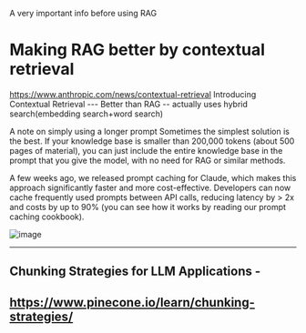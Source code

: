 A very important info before using RAG
# Making RAG better by contextual retrieval
https://www.anthropic.com/news/contextual-retrieval
    Introducing Contextual Retrieval --- Better than RAG -- actually uses hybrid search(embedding search+word search)

A note on simply using a longer prompt
Sometimes the simplest solution is the best. If your knowledge base is smaller than 200,000 tokens (about 500 pages of material), you can just include the entire knowledge base in the prompt that you give the model, with no need for RAG or similar methods.

A few weeks ago, we released prompt caching for Claude, which makes this approach significantly faster and more cost-effective. Developers can now cache frequently used prompts between API calls, reducing latency by > 2x and costs by up to 90% (you can see how it works by reading our prompt caching cookbook).

![image](https://github.com/user-attachments/assets/71c06d83-a238-44c2-b73d-6ae6e994ad93)

--------

## Chunking Strategies for LLM Applications - 
https://www.pinecone.io/learn/chunking-strategies/
------------------------------
